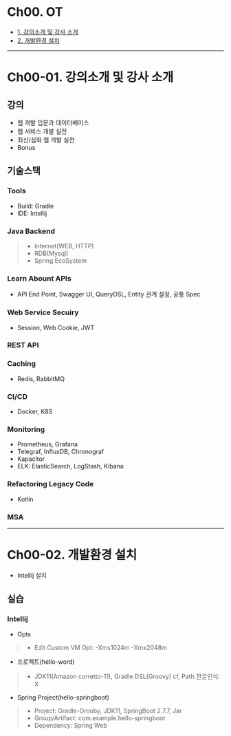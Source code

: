 # Ch00. OT
- [1. 강의소개 및 강사 소개](#ch00-01-강의소개-및-강사-소개)
- [2. 개발환경 설치](#ch00-02-개발환경-설치)


--------------------------------------------------------------------------------------------------------------------------------
# Ch00-01. 강의소개 및 강사 소개
## 강의
- 웹 개발 입문과 데이터베이스
- 웹 서비스 개발 실전
- 최신/심화 웹 개발 실전
- Bonus
## 기술스택
### Tools
- Build: Gradle
- IDE: Intellij
### Java Backend
> - Internet(WEB, HTTP) 
> - RDB(Mysql)
> - Spring EcoSystem
### Learn Abount APIs
- API End Point, Swagger UI, QueryDSL, Entity 관계 설정, 공통 Spec
### Web Service Secuiry
- Session, Web Cookie, JWT
### REST API
### Caching
- Redis, RabbitMQ
### CI/CD
- Docker, K8S
### Monitoring
- Prometheus, Grafana
- Telegraf, InfluxDB, Chronograf
- Kapacitor
- ELK: ElasticSearch, LogStash, Kibana
### Refactoring Legacy Code
- Kotlin
### MSA



--------------------------------------------------------------------------------------------------------------------------------
# Ch00-02. 개발환경 설치
- Intellij 설치
## 실습
### Intellij
- Opts
> - Edit Custom VM Opt: -Xms1024m -Xmx2048m
- 프로젝트(hello-word)
> - JDK11(Amazon corretto-11), Gradle DSL(Groovy)
> cf, Path 한글인식: X
- Spring Project(hello-springboot)
> - Project: Gradle-Grooby, JDK11, SpringBoot 2.7.7, Jar
> - Group/Artifact: com.example.hello-springboot
> - Dependency: Spring Web